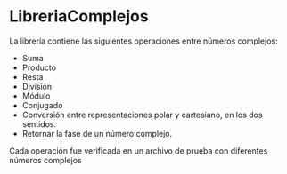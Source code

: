 # LibreriaComplejos
La librería contiene las siguientes operaciones entre números complejos:

- Suma
- Producto
- Resta
- División
- Módulo
- Conjugado
- Conversión entre representaciones polar y cartesiano, en los dos sentidos.
- Retornar la fase de un número complejo.

Cada operación fue verificada en un archivo de prueba con diferentes números complejos
